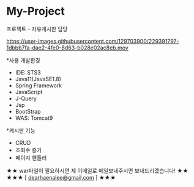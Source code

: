 # My-Project
프로젝트 - 자유게시판 담당





https://user-images.githubusercontent.com/129703900/229391797-1dbbb7fa-dae2-4fe0-8d63-b028e02ac8eb.mov



*사용 개발환경
- IDE: STS3
- Java11(JavaSE1.8)
- Spring Framework
- JavaScript
- J-Query
- Jsp
- BootStrap
- WAS: Tomcat9

*게시판 기능
- CRUD
- 조회수 증가
- 페이지 핸들러 

★★ war파일이 필요하시면 제 이메일로 메일보내주시면 보내드리겠습니다! ★★
★★★ [ dearhaenalee@gmail.com ] ★★★
